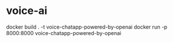 # voice-ai
docker build . -t voice-chatapp-powered-by-openai
docker run -p 8000:8000 voice-chatapp-powered-by-openai

